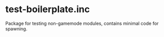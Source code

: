 # test-boilerplate.inc

Package for testing non-gamemode modules, contains minimal code for spawning.
